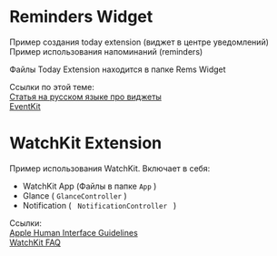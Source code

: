 # Reminders Widget

Пример создания today extension (виджет в центре уведомлений)  
Пример использования напоминаний (reminders)

Файлы Today Extension находится в папке Rems Widget

Ссылки по этой теме:  
 [Статья на русском языке про виджеты][1]  
 [EventKit][2]

# WatchKit Extension

Пример использования WatchKit. Включает в себя:
- WatchKit App (Файлы в папке ```App``` )
- Glance ( ```GlanceController``` )
- Notification ( ``` NotificationController ``` )

Ссылки:  
 [Apple Human Interface Guidelines][3]  
 [WatchKit FAQ][4]  

[1]:	http://habrahabr.ru/company/e-Legion/blog/225321/
[2]:	http://www.raywenderlich.com/64513/cookbook-making-calendar-reminder
[3]:	https://developer.apple.com/watch/human-interface-guidelines/
[4]:	http://www.raywenderlich.com/94672/watchkit-faq